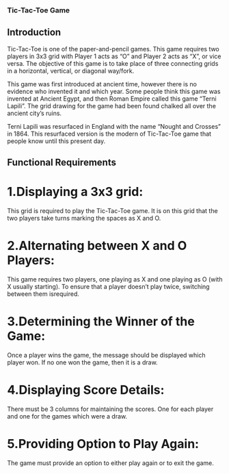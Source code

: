 ### Tic-Tac-Toe Game


## Introduction

Tic-Tac-Toe is one of the paper-and-pencil games. This game requires two players in 3x3 grid with Player 1 acts as “O” and Player 2 acts as “X”, or vice versa. The objective of this game is to take place of three connecting grids in a horizontal, vertical, or diagonal way/fork.

This game was first introduced  at ancient time,  however there is no evidence  who invented it and which  year. Some people think  this game was  invented at  Ancient Egypt, and then Roman Empire called this game “Terni Lapili”. The grid drawing for the game had been found chalked all over the ancient city’s ruins.

Terni Lapili was resurfaced in England with the name “Nought and Crosses” in 1864. This resurfaced version is the modern of Tic-Tac-Toe game that people know until this present day.

## Functional Requirements

# 1.Displaying a 3x3 grid:
   This grid is required to play the Tic-Tac-Toe game. It is on this grid that the two players take turns marking the spaces as X and O.
# 2.Alternating between X and O Players:
   This game requires two players, one playing as X and one playing as O (with X usually starting).  To ensure that a player doesn’t play twice, switching between them isrequired.
# 3.Determining the Winner of the Game:
   Once a player wins the game, the message should be displayed which player won. If no one won the game, then it is a draw.
# 4.Displaying Score Details:
   There must be 3 columns for maintaining the scores. One for each player and one for the games which were a draw.
# 5.Providing Option to Play Again:
   The game must provide an option to either play again or to exit the game.

